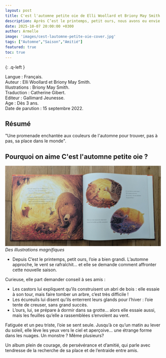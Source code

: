```yaml
---
layout: post
title: C'est l'automne petite oie de Elli Woollard et Briony May Smith 
description: Après C’est le printemps, petit ours, nous avons eu envie de poursuivre la découverte de cette jolie collection avec l’histoire de l’oie une aventure douce et poétique aux teintes automnales.
date: 2025-10-07 20:00:00 +0300
author: Armelle
image: 'images/cest-lautomne-petite-oie-cover.jpg'
tags: ["Automne","Saison","Amitié"]
featured: true
toc: true
---
```


{: .q-left }

Langue : Français.  
Auteur : Elli Woollard et Briony May Smith.  
Illustrations : Briony May Smith.  
Traduction : Catherine Gibert.                     
Editeur : Gallimard Jeunesse.             
Age : Dès 3 ans.                           
Date de parution : 15 septembre 2022.       

## Résumé

"Une promenade enchantée aux couleurs de l'automne pour trouver, pas à pas, sa place dans le monde".

## Pourquoi on aime C'est l'automne petite oie ?

![Des illustrations magnifiques](images/cest-lautomne-petite-oie-int.jpg)
*Des illustrations magnifiques*
- Depuis C’est le printemps, petit ours, l’oie a bien grandi. L’automne approche, le vent se rafraîchit... et elle se demande comment affronter cette nouvelle saison. 

Curieuse, elle part demander conseil à ses amis :
- Les castors lui expliquent qu’ils construisent un abri de bois : elle essaie à son tour, mais faire tomber un arbre, c’est très difficile !
- Les écureuils lui disent qu’ils enterrent leurs glands pour l’hiver : l’oie tente de creuser, sans grand succès.
- L’ours, lui, se prépare à dormir dans sa grotte... alors elle essaie aussi, mais les feuilles qu’elle a rassemblées s’envolent au vent.

Fatiguée et un peu triste, l’oie se sent seule. Jusqu’à ce qu’un matin au lever du soleil, elle lève les yeux vers le ciel et aperçoive... une étrange forme dans les nuages. Un monstre ? Même plusieurs? 

Un album plein de courage, de persévérance et d’amitié, qui parle avec tendresse de la recherche de sa place et de l’entraide entre amis. 



